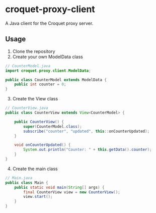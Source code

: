 # croquet-proxy-client
A Java client for the Croquet proxy server.

## Usage
1. Clone the repository
2. Create your own ModelData class
```java
// CounterModel.java
import croquet.proxy.client.ModelData;

public class CounterModel extends ModelData {
    public int counter = 0;
}
```
3. Create the View class
```java
// CounterView.java
public class CounterView extends View<CounterModel> {

    public CounterView() {
        super(CounterModel.class);
        subscribe("counter", "updated", this::onCounterUpdated);
    }

    void onCounterUpdated() {
        System.out.println("Counter: " + this.getData().counter);
    }
}
```
4. Create the main class
```java
// Main.java
public class Main {
    public static void main(String[] args) {
        final CounterView view = new CounterView();
        view.start();
    }
}
```